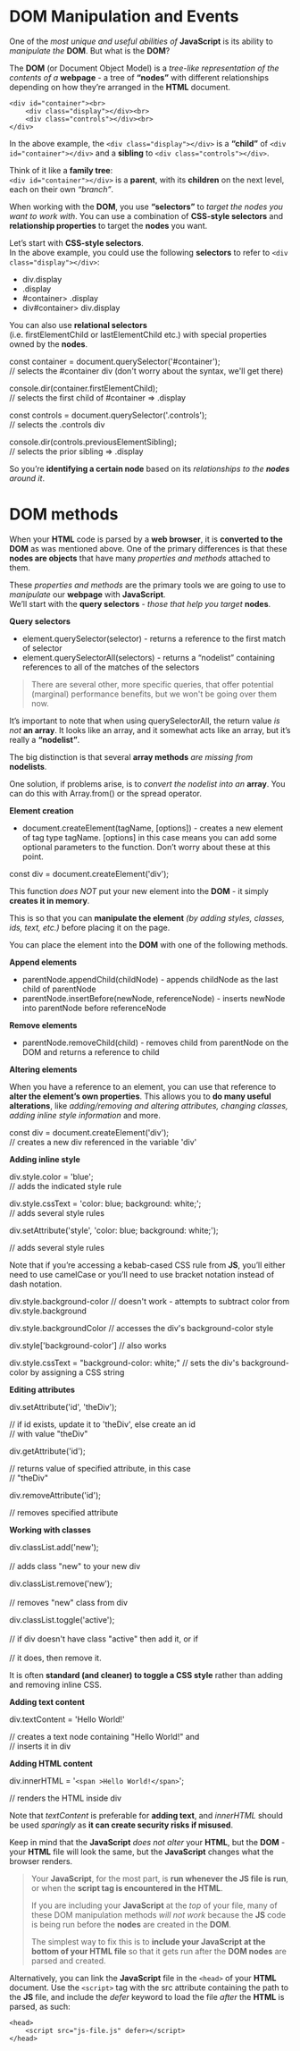 # DOM Manipulation and Events

One of the *most unique and useful abilities of* **JavaScript** is its ability to *manipulate the* **DOM**. But what is the **DOM**?

The **DOM** (or Document Object Model) is a *tree-like representation of the contents of a* **webpage** - a tree of **“nodes”** with different relationships depending on how they’re arranged in the **HTML** document.

    <div id="container"><br>
        <div class="display"></div><br> 
        <div class="controls"></div><br>
    </div>

In the above example, the `<div class="display"></div>` is a **“child”** of `<div id="container"></div>` and a **sibling** to `<div class="controls"></div>`.

Think of it like a **family tree**:<br>
`<div id="container"></div>` is a **parent**, with its **children** on the next level, each on their own *“branch”*.

When working with the **DOM**, you use **“selectors”** to *target the nodes you want to work with*. You can use a combination of **CSS-style selectors** and **relationship properties** to target the **nodes** you want.

Let’s start with **CSS-style selectors**.<br>
In the above example, you could use the following **selectors** to refer to `<div class="display"></div>`:

<ul>
<li>div.display</li>
<li>.display</li>
<li>#container> .display</li>
<li>div#container> div.display</li>
</ul>

You can also use **relational selectors**<br>
(i.e. firstElementChild or lastElementChild etc.) with special properties owned by the **nodes**.

<p>const container = document.querySelector('#container');<br>
// selects the #container div (don't worry about the syntax, we'll get there)</p>

<p>console.dir(container.firstElementChild);<br>                   
// selects the first child of #container => .display</p>

<p>const controls = document.querySelector('.controls');<br>   
// selects the .controls div</p>

<p>console.dir(controls.previousElementSibling);<br>                  
// selects the prior sibling => .display</p>

So you’re **identifying a certain node** based on its *relationships to the **nodes** around it*.

# DOM methods

When your **HTML** code is parsed by a **web browser**, it is **converted to the DOM** as was mentioned above. One of the primary differences is that these **nodes are objects** that have many *properties and methods* attached to them.

These *properties and methods* are the primary tools we are going to use to *manipulate* our **webpage** with **JavaScript**.<br>
We’ll start with the **query selectors** - *those that help you target* **nodes**.

**Query selectors**
<ul>
<li>element.querySelector(selector) - returns a reference to the first match of selector</li>
<li>element.querySelectorAll(selectors) - returns a “nodelist” containing references to all of the matches of the selectors</li>
</ul>

> There are several other, more specific queries, that offer potential (marginal) performance benefits, but we won't be going over them now.


It’s important to note that when using querySelectorAll, the return value *is not* **an array**. It looks like an array, and it somewhat acts like an array, but it’s really a **“nodelist”**.

The big distinction is that several **array methods** *are missing from* **nodelists**.

One solution, if problems arise, is to *convert the nodelist into an* **array**. You can do this with Array.from() or the spread operator.

**Element creation**

<ul>
<li>document.createElement(tagName, [options]) - creates a new element of tag type tagName. [options] in this case means you can add some optional parameters to the function. Don’t worry about these at this point.</li>
</ul>

const div = document.createElement('div');

This function *does NOT* put your new element into the **DOM** - it simply **creates it in memory**.

This is so that you can **manipulate the element** *(by adding styles, classes, ids, text, etc.)* before placing it on the page. 

You can place the element into the **DOM** with one of the following methods.

**Append elements**
<ul>
<li>parentNode.appendChild(childNode) - appends childNode as the last child of parentNode</li>
<li>parentNode.insertBefore(newNode, referenceNode) - inserts newNode into parentNode before referenceNode</li>
</ul>

**Remove elements**
<ul>
<li>parentNode.removeChild(child) - removes child from parentNode on the DOM and returns a reference to child</li>
</ul>

**Altering elements**

When you have a reference to an element, you can use that reference to **alter the element’s own properties**. This allows you to **do many useful alterations**, like *adding/removing and altering attributes, changing classes, adding inline style information* and more.

const div = document.createElement('div');<br>
// creates a new div referenced in the variable 'div'

**Adding inline style**

div.style.color = 'blue';<br>
// adds the indicated style rule

div.style.cssText = 'color: blue; background: white;';<br>
// adds several style rules

div.setAttribute('style', 'color: blue; background: white;');<br>

// adds several style rules

Note that if you’re accessing a kebab-cased CSS rule from **JS**, you’ll either need to use camelCase or you’ll need to use bracket notation instead of dash notation.

div.style.background-color // doesn't work - attempts to subtract color from div.style.background

div.style.backgroundColor // accesses the div's background-color style

div.style['background-color'] // also works

div.style.cssText = "background-color: white;" // sets the div's background-color by assigning a CSS string

**Editing attributes**

div.setAttribute('id', 'theDiv');  

// if id exists, update it to 'theDiv', else create an id<br>
// with value "theDiv"

div.getAttribute('id');      

// returns value of specified attribute, in this case<br>
// "theDiv"

div.removeAttribute('id');        

// removes specified attribute

**Working with classes**

div.classList.add('new');<br>                                   
// adds class "new" to your new div

div.classList.remove('new');<br>                                     
// removes "new" class from div

div.classList.toggle('active');<br>                                  
// if div doesn't have class "active" then add it, or if<br>  
// it does, then remove it.

It is often **standard (and cleaner) to toggle a CSS style** rather than adding and removing inline CSS.

**Adding text content**

div.textContent = 'Hello World!'<br>

// creates a text node containing "Hello World!" and<br>
// inserts it in div

**Adding HTML content**

div.innerHTML = '`<span >Hello World!</span>`';<br>

// renders the HTML inside div                 

Note that *textContent* is preferable for **adding text**, and *innerHTML* should be used *sparingly* as **it can create security risks if misused**.

Keep in mind that the **JavaScript** *does not alter* your **HTML**, but the **DOM** - your **HTML** file will look the same, but the **JavaScript** changes what the browser renders.

>Your **JavaScript**, for the most part, is **run whenever the JS file is run**, or when the **script tag is encountered in the HTML**.<br>
>
>If you are including your **JavaScript** at the *top* of your file, many of these DOM manipulation methods *will not work* because the **JS** code is being run before the **nodes** are created in the **DOM**.<br>
>
>The simplest way to fix this is to **include your JavaScript at the bottom of your HTML file** so that it gets run after the **DOM nodes** are parsed and created.
>
Alternatively, you can link the **JavaScript** file in the `<head>` of your **HTML** document. Use the `<script>` tag with the src attribute containing the path to the **JS** file, and include the *defer* keyword to load the file *after* the **HTML** is parsed, as such:

    <head>
        <script src="js-file.js" defer></script>
    </head>